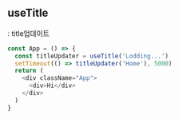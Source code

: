 ## useTitle

: title업데이트

```js
const App = () => {
  const titleUpdater = useTitle('Lodding...')
  setTimeout(() => titleUpdater('Home'), 5000)
  return (
    <div className="App">
      <div>Hi</div>
    </div>
  )
}
```
